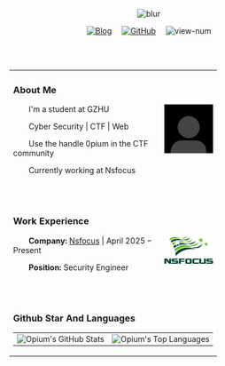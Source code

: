 <div align="center">

  <!-- Hi There -->
  
  ![blur](https://capsule-render.vercel.app/api?type=blur&height=450&color=0:4285F4,50:E84296,100:8A2BE2&text=Hello%20Friend!-nl-I%20am%20Pi%20Huang&strokeWidth=2&section=footer&reversal=true&fontAlign=50&stroke=E0E0E0&fontSize=45&textBg=false)

  <!-- profile logo -->
  <div>
    <a href="https://opium-00pium.github.io/0piumBlog/"><img src="https://img.shields.io/badge/Blog-0pium's Bolg-8c36db" alt="Blog" title="Blog" /></a>&emsp;
    <a href="https://github.com/opium-00pium"><img src="https://img.shields.io/badge/GitHub-opium--00pium-blue?logo=github&logoColor=white" alt="GitHub" title="GitHub" /></a>&emsp;
    <img src="https://komarev.com/ghpvc/?username=opium-00pium&label=Views&color=orange&style=flat" alt="view-num" />
  </div>

  <!-- Leave a blank line -->
  <br><br>

<table>
  
<tr><td>

### About Me

<img align="right" width="88" src="./img/profile.jpg" />
<p>&emsp;&emsp;I'm a student at GZHU</p>
<p>&emsp;&emsp;Cyber Security | CTF | Web</p>
<p>&emsp;&emsp;Use the handle 0pium in the CTF community</p>
<p>&emsp;&emsp;Currently working at Nsfocus</p>
<p>&emsp;&emsp;</p>

</td></tr>

<tr><td>

###  Work Experience

<img align="right" width="88" src="./img/nsfous_logo.jpg" />

<p>&emsp;&emsp;<strong>Company:</strong> <a href="https://nsfocusglobal.com/" target="_blank">Nsfocus</a> | April 2025 – Present</p>
<p>&emsp;&emsp;<strong>Position:</strong> Security Engineer</p>
<p>&emsp;&emsp;</p>

</td></tr>

<tr>
  <td>
    <h3>Github Star And Languages</h3>
    <table>
      <tr>
        <td>
          <img alt="Opium's GitHub Stats" src="https://github-readme-stats-git-masterrstaa-rickstaa.vercel.app/api?username=opium-00pium&hide_title=true&hide_border=true&show_icons=true&include_all_commits=true&line_height=21&text_color=000&icon_color=000&bg_color=0,4285F4,E84296,8A2BE2&theme=graywhite" />
        </td>
        <td>
          <img alt="Opium's Top Languages" src="https://github-readme-stats-git-masterrstaa-rickstaa.vercel.app/api/top-langs/?username=opium-00pium&hide_title=true&hide_border=true&layout=compact&langs_count=6&text_color=000&icon_color=fff&bg_color=0,4285F4,E84296,8A2BE2&theme=graywhite" />
        </td>
      </tr>
    </table>
  </td>
</tr>
